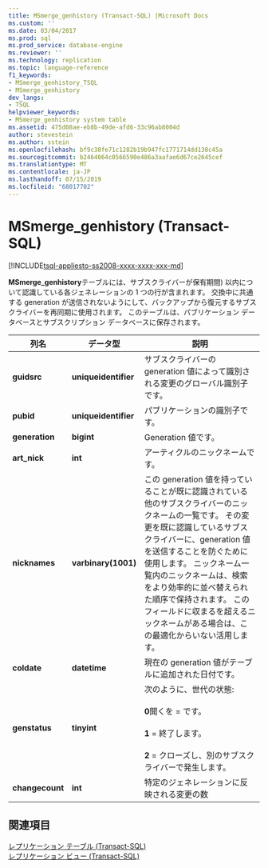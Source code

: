 ```yaml
---
title: MSmerge_genhistory (Transact-SQL) |Microsoft Docs
ms.custom: ''
ms.date: 03/04/2017
ms.prod: sql
ms.prod_service: database-engine
ms.reviewer: ''
ms.technology: replication
ms.topic: language-reference
f1_keywords:
- MSmerge_genhistory_TSQL
- MSmerge_genhistory
dev_langs:
- TSQL
helpviewer_keywords:
- MSmerge_genhistory system table
ms.assetid: 475d08ae-eb8b-49de-afd6-33c96ab8004d
author: stevestein
ms.author: sstein
ms.openlocfilehash: bf9c38fe71c1282b19b947fc1771714dd138c45a
ms.sourcegitcommit: b2464064c0566590e486a3aafae6d67ce2645cef
ms.translationtype: MT
ms.contentlocale: ja-JP
ms.lasthandoff: 07/15/2019
ms.locfileid: "68017702"
---
```

# <a name="msmerge_genhistory-transact-sql"></a>MSmerge_genhistory (Transact-SQL)
[!INCLUDE[tsql-appliesto-ss2008-xxxx-xxxx-xxx-md](../../includes/tsql-appliesto-ss2008-xxxx-xxxx-xxx-md.md)]

  **MSmerge_genhistory**テーブルには、サブスクライバーが保有期間) 以内について認識している各ジェネレーションの 1 つの行が含まれます。 交換中に共通する generation が送信されないようにして、バックアップから復元するサブスクライバーを再同期に使用されます。 このテーブルは、パブリケーション データベースとサブスクリプション データベースに保存されます。  
  
|列名|データ型|説明|  
|-----------------|---------------|-----------------|  
|**guidsrc**|**uniqueidentifier**|サブスクライバーの generation 値によって識別される変更のグローバル識別子です。|  
|**pubid**|**uniqueidentifier**|パブリケーションの識別子です。|  
|**generation**|**bigint**|Generation 値です。|  
|**art_nick**|**int**|アーティクルのニックネームです。|  
|**nicknames**|**varbinary(1001)**|この generation 値を持っていることが既に認識されている他のサブスクライバーのニックネームの一覧です。 その変更を既に認識しているサブスクライバーに、generation 値を送信することを防ぐために使用します。 ニックネーム一覧内のニックネームは、検索をより効率的に並べ替えられた順序で保持されます。 このフィールドに収まるを超えるニックネームがある場合は、この最適化からいない活用します。|  
|**coldate**|**datetime**|現在の generation 値がテーブルに追加された日付です。|  
|**genstatus**|**tinyint**|次のように、世代の状態:<br /><br /> **0**開くを = です。<br /><br /> **1** = 終了します。<br /><br /> **2** = クローズし、別のサブスクライバーで発生します。|  
|**changecount**|**int**|特定のジェネレーションに反映される変更の数|  
  
## <a name="see-also"></a>関連項目  
 [レプリケーション テーブル &#40;Transact-SQL&#41;](../../relational-databases/system-tables/replication-tables-transact-sql.md)   
 [レプリケーション ビュー &#40;Transact-SQL&#41;](../../relational-databases/system-views/replication-views-transact-sql.md)  
  
  
